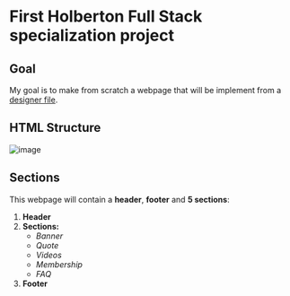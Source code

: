 # First Holberton Full Stack specialization project

## Goal
My goal is to make from scratch a webpage that will be implement from a [designer file](https://www.figma.com/file/XrEAsu1vQj5fhVaNG38d2W/Homepage?type=design&node-id=0-1&mode=design). 

## HTML Structure
![image](https://github.com/Agent-Ken/holbertonschool-web-development/assets/128805216/76c8113d-2000-49c6-9cda-278fcdf11a5f)


## Sections
This webpage will contain a **header**, **footer** and **5 sections**:

1. **Header**
2. **Sections:**
   - *Banner*
   - *Quote*
   - *Videos*
   - *Membership*
   - *FAQ*
3. **Footer**

